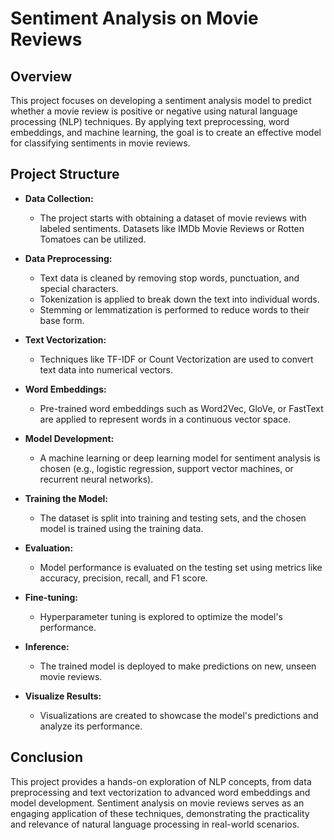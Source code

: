 

# Sentiment Analysis on Movie Reviews

## Overview

This project focuses on developing a sentiment analysis model to predict whether a movie review is positive or negative using natural language processing (NLP) techniques. By applying text preprocessing, word embeddings, and machine learning, the goal is to create an effective model for classifying sentiments in movie reviews.

## Project Structure

- **Data Collection:**
  - The project starts with obtaining a dataset of movie reviews with labeled sentiments. Datasets like IMDb Movie Reviews or Rotten Tomatoes can be utilized.

- **Data Preprocessing:**
  - Text data is cleaned by removing stop words, punctuation, and special characters.
  - Tokenization is applied to break down the text into individual words.
  - Stemming or lemmatization is performed to reduce words to their base form.

- **Text Vectorization:**
  - Techniques like TF-IDF or Count Vectorization are used to convert text data into numerical vectors.

- **Word Embeddings:**
  - Pre-trained word embeddings such as Word2Vec, GloVe, or FastText are applied to represent words in a continuous vector space.

- **Model Development:**
  - A machine learning or deep learning model for sentiment analysis is chosen (e.g., logistic regression, support vector machines, or recurrent neural networks).

- **Training the Model:**
  - The dataset is split into training and testing sets, and the chosen model is trained using the training data.

- **Evaluation:**
  - Model performance is evaluated on the testing set using metrics like accuracy, precision, recall, and F1 score.

- **Fine-tuning:**
  - Hyperparameter tuning is explored to optimize the model's performance.

- **Inference:**
  - The trained model is deployed to make predictions on new, unseen movie reviews.

- **Visualize Results:**
  - Visualizations are created to showcase the model's predictions and analyze its performance.

## Conclusion

This project provides a hands-on exploration of NLP concepts, from data preprocessing and text vectorization to advanced word embeddings and model development. Sentiment analysis on movie reviews serves as an engaging application of these techniques, demonstrating the practicality and relevance of natural language processing in real-world scenarios.

